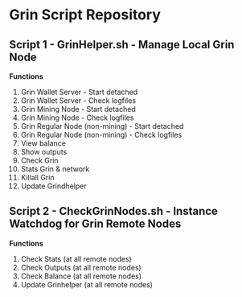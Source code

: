 # Grin Script Repository

## Script 1 - GrinHelper.sh - Manage Local Grin Node

**Functions**
1) Grin Wallet Server - Start detached
2) Grin Wallet Server - Check logfiles
3) Grin Mining Node - Start detached
4) Grin Mining Node - Check logfiles
5) Grin Regular Node (non-mining) - Start detached
6) Grin Regular Node (non-mining) - Check logfiles
7) View balance
8) Show outputs
9) Check Grin
10) Stats Grin & network
11) Killall Grin
12) Update Grindhelper

## Script 2 - CheckGrinNodes.sh - Instance Watchdog for Grin Remote Nodes
**Functions**
1) Check Stats (at all remote nodes)
2) Check Outputs (at all remote nodes)
3) Check Balance (at all remote nodes)
4) Update Grinhelper (at all remote nodes)
